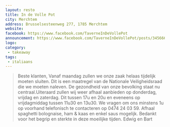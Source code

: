 ```yaml
---
layout: resto
title: In de Volle Pot
city: Merchtem
address: Brusselsesteenweg 277, 1785 Merchtem
website: 
facebook: https://www.facebook.com/TaverneInDeVollePot
announcement: https://www.facebook.com/TaverneInDeVollePot/posts/3456669507750172
logo: 
category: 
 - takeaway
tags: 
 - italiaans
---
```


> Beste klanten,
>Vanaf maandag zullen we onze zaak helaas tijdelijk moeten sluiten. Dit is een maatregel van de Nationale Veiligheidsraad die we moeten naleven. De gezondheid van onze bevolking staat nu centraal.Uiteraard zullen wij weer afhaal aanbieden op donderdag, vrijdag en zaterdag. Dit tussen 17u en 20u en eveneens op vrijdagmiddag tussen 11u30 en 13u30. 
> We vragen om ons minstens 1u op voorhand telefonisch te contacteren op 0474 24 03 59.
> Afhaal spaghetti bolognaise, ham & kaas en enkel saus mogelijk.
> Bedankt voor het begrip en sterkte in deze moeilijke tijden. 
> Edwig en Bart

